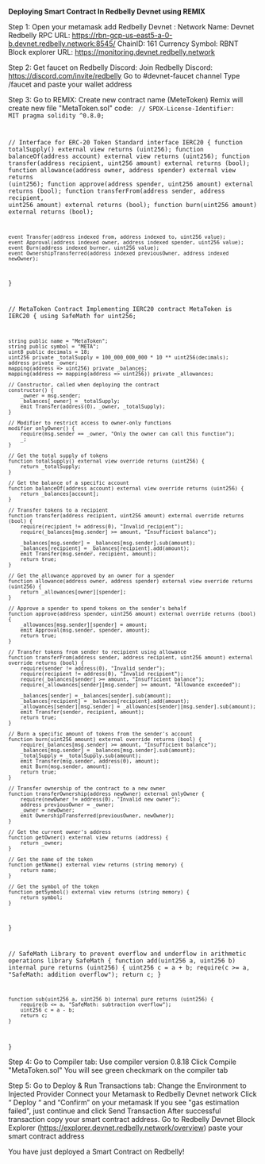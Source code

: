 <b>Deploying Smart Contract In Redbelly Devnet using REMIX </b>

Step 1:
Open your metamask add Redbelly Devnet :
Network Name: Devnet Redbelly
RPC URL: https://rbn-gcp-us-east5-a-0-b.devnet.redbelly.network:8545/
ChainID: 161
Currency Symbol: RBNT
Block explorer URL: https://monitoring.devnet.redbelly.network

Step 2: 
Get faucet on Redbelly Discord:
Join Redbelly Discord: https://discord.com/invite/redbelly
Go to #devnet-faucet channel
Type /faucet and paste your wallet address 

Step 3:
Go to REMIX:
Create new contract name (MeteToken) 
Remix will create new file "MetaToken.sol"
code:
<code>
// SPDX-License-Identifier: MIT
pragma solidity ^0.8.0;

// Interface for ERC-20 Token Standard
interface IERC20 {
    function totalSupply() external view returns (uint256);
    function balanceOf(address account) external view returns (uint256);
    function transfer(address recipient, uint256 amount) external returns (bool);
    function allowance(address owner, address spender) external view returns (uint256);
    function approve(address spender, uint256 amount) external returns (bool);
    function transferFrom(address sender, address recipient, uint256 amount) external returns (bool);
    function burn(uint256 amount) external returns (bool);

    event Transfer(address indexed from, address indexed to, uint256 value);
    event Approval(address indexed owner, address indexed spender, uint256 value);
    event Burn(address indexed burner, uint256 value);
    event OwnershipTransferred(address indexed previousOwner, address indexed newOwner);
}

// MetaToken Contract Implementing IERC20
contract MetaToken is IERC20 {
    using SafeMath for uint256;

    string public name = "MetaToken";
    string public symbol = "META";
    uint8 public decimals = 18;
    uint256 private _totalSupply = 100_000_000_000 * 10 ** uint256(decimals);
    address private _owner;
    mapping(address => uint256) private _balances;
    mapping(address => mapping(address => uint256)) private _allowances;

    // Constructor, called when deploying the contract
    constructor() {
        _owner = msg.sender;
        _balances[_owner] = _totalSupply;
        emit Transfer(address(0), _owner, _totalSupply);
    }

    // Modifier to restrict access to owner-only functions
    modifier onlyOwner() {
        require(msg.sender == _owner, "Only the owner can call this function");
        _;
    }

    // Get the total supply of tokens
    function totalSupply() external view override returns (uint256) {
        return _totalSupply;
    }

    // Get the balance of a specific account
    function balanceOf(address account) external view override returns (uint256) {
        return _balances[account];
    }

    // Transfer tokens to a recipient
    function transfer(address recipient, uint256 amount) external override returns (bool) {
        require(recipient != address(0), "Invalid recipient");
        require(_balances[msg.sender] >= amount, "Insufficient balance");

        _balances[msg.sender] = _balances[msg.sender].sub(amount);
        _balances[recipient] = _balances[recipient].add(amount);
        emit Transfer(msg.sender, recipient, amount);
        return true;
    }

    // Get the allowance approved by an owner for a spender
    function allowance(address owner, address spender) external view override returns (uint256) {
        return _allowances[owner][spender];
    }

    // Approve a spender to spend tokens on the sender's behalf
    function approve(address spender, uint256 amount) external override returns (bool) {
        _allowances[msg.sender][spender] = amount;
        emit Approval(msg.sender, spender, amount);
        return true;
    }

    // Transfer tokens from sender to recipient using allowance
    function transferFrom(address sender, address recipient, uint256 amount) external override returns (bool) {
        require(sender != address(0), "Invalid sender");
        require(recipient != address(0), "Invalid recipient");
        require(_balances[sender] >= amount, "Insufficient balance");
        require(_allowances[sender][msg.sender] >= amount, "Allowance exceeded");

        _balances[sender] = _balances[sender].sub(amount);
        _balances[recipient] = _balances[recipient].add(amount);
        _allowances[sender][msg.sender] = _allowances[sender][msg.sender].sub(amount);
        emit Transfer(sender, recipient, amount);
        return true;
    }

    // Burn a specific amount of tokens from the sender's account
    function burn(uint256 amount) external override returns (bool) {
        require(_balances[msg.sender] >= amount, "Insufficient balance");
        _balances[msg.sender] = _balances[msg.sender].sub(amount);
        _totalSupply = _totalSupply.sub(amount);
        emit Transfer(msg.sender, address(0), amount);
        emit Burn(msg.sender, amount);
        return true;
    }

    // Transfer ownership of the contract to a new owner
    function transferOwnership(address newOwner) external onlyOwner {
        require(newOwner != address(0), "Invalid new owner");
        address previousOwner = _owner;
        _owner = newOwner;
        emit OwnershipTransferred(previousOwner, newOwner);
    }

    // Get the current owner's address
    function getOwner() external view returns (address) {
        return _owner;
    }

    // Get the name of the token
    function getName() external view returns (string memory) {
        return name;
    }

    // Get the symbol of the token
    function getSymbol() external view returns (string memory) {
        return symbol;
    }
}

// SafeMath Library to prevent overflow and underflow in arithmetic operations
library SafeMath {
    function add(uint256 a, uint256 b) internal pure returns (uint256) {
        uint256 c = a + b;
        require(c >= a, "SafeMath: addition overflow");
        return c;
    }

    function sub(uint256 a, uint256 b) internal pure returns (uint256) {
        require(b <= a, "SafeMath: subtraction overflow");
        uint256 c = a - b;
        return c;
    }
}</code>

Step 4:
Go to Compiler tab:
Use compiler version 0.8.18
Click Compile "MetaToken.sol"
You will see green checkmark on the compiler tab

Step 5:
Go to Deploy & Run Transactions tab:
Change the Environment to Injected Provider
Connect your Metamask to Redbelly Devnet network
Click “ Deploy “ and “Confirm” on your metamask
If you see "gas estimation failed", just continue and click Send Transaction
After successful transaction copy your smart contract address. 
Go to Redbelly Devnet Block Explorer (https://explorer.devnet.redbelly.network/overview) paste your smart contract address

You have just deployed a Smart Contract on Redbelly!
